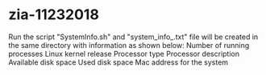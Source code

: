 # zia-11232018
Run the script "SystemInfo.sh" and "system_info_.txt" file will be created in the 
same directory with information as shown below:
Number of running processes
Linux kernel release
Processor type
Processor description
Available disk space
Used disk space
Mac address for the system